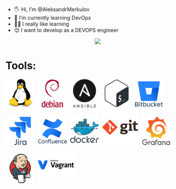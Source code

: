- 🖐 Hi, I’m @AleksandrMerkulov
- 🧠 I’m currently learning DevOps
- 👨‍🎓 I really like learning
- 😊 I want to develop as a DEVOPS engineer

<div id="header" align="center">
  <img src="https://media.tenor.com/YbmQHDSJvbkAAAAC/thumbs-up-hacker.gif" width="500"/>
</div>

# Tools:

<div>
  <img src="https://github.com/devicons/devicon/blob/master/icons/linux/linux-original.svg" title="Linux" alt="Linux" width="80" height="80"/>&nbsp;
  <img src="https://github.com/devicons/devicon/blob/master/icons/debian/debian-plain-wordmark.svg" title="Debian" alt="Linux" width="80" height="80"/>&nbsp;
  <img src="https://github.com/devicons/devicon/blob/master/icons/ansible/ansible-original-wordmark.svg" title="Ansible" alt="Ansible" width="80" height="80"/>&nbsp;
  <img src="https://github.com/devicons/devicon/blob/master/icons/bash/bash-original.svg" title="Bash" alt="Bash" width="80" height="80"/>&nbsp;
  <img src="https://github.com/devicons/devicon/blob/master/icons/bitbucket/bitbucket-original-wordmark.svg" title="BitBucket" alt="BitBucket" width="80" height="80"/>&nbsp;
  <img src="https://github.com/devicons/devicon/blob/master/icons/jira/jira-original-wordmark.svg" title="Jira" alt="Jira" width="80" height="80"/>&nbsp;  
  <img src="https://github.com/devicons/devicon/blob/master/icons/confluence/confluence-original-wordmark.svg" title="Jira" alt="Jira" width="80" height="80"/>&nbsp;
  <img src="https://github.com/devicons/devicon/blob/master/icons/docker/docker-original-wordmark.svg" title="Docker" alt="Docker" width="80" height="80"/>&nbsp;  
  <img src="https://github.com/devicons/devicon/blob/master/icons/git/git-original-wordmark.svg" title="Git" alt="Git" width="100" height="100"/>&nbsp;  
  <img src="https://github.com/devicons/devicon/blob/master/icons/grafana/grafana-original-wordmark.svg" title="Grafana" alt="Grafana" width="80" height="80"/>&nbsp;
  <img src="https://github.com/devicons/devicon/blob/master/icons/jenkins/jenkins-original.svg" title="Jenkins" alt="Jenkins" width="80" height="80"/>&nbsp;  
  <img src="https://github.com/devicons/devicon/blob/master/icons/vagrant/vagrant-original-wordmark.svg" title="Vagrant" alt="Vagrant" width="100" height="100"/>&nbsp; 
  
</div>


<!---
AleksandrMerkulov26/AleksandrMerkulov26 is a ✨ special ✨ repository because its `README.md` (this file) appears on your GitHub profile.
You can click the Preview link to take a look at your changes.
--->
